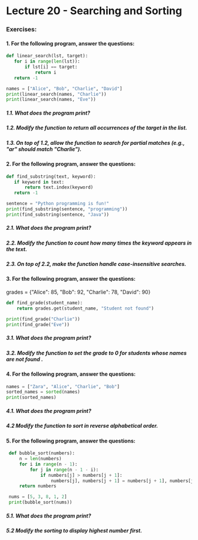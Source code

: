 # Lecture 20 - Searching and Sorting 

### Exercises: 
#### 1. For the following program, answer the questions:
   ```python
   def linear_search(lst, target):
      for i in range(len(lst)):
          if lst[i] == target:
              return i  
      return -1 

   names = ["Alice", "Bob", "Charlie", "David"]
   print(linear_search(names, "Charlie"))  
   print(linear_search(names, "Eve"))  
   
   ```
 ##### 1.1. What does the program print?
 ##### 1.2. Modify the function to return all occurrences of the target in the list.
 ##### 1.3. On top of 1.2, allow the function to search for partial matches (e.g., "ar" should match "Charlie").

#### 2. For the following program, answer the questions:
   ```python
   def find_substring(text, keyword):
      if keyword in text:
          return text.index(keyword)
      return -1

   sentence = "Python programming is fun!"
   print(find_substring(sentence, "programming"))  
   print(find_substring(sentence, "Java"))  

   ```
 ##### 2.1. What does the program print?
 ##### 2.2. Modify the function to count how many times the keyword appears in the text.
 ##### 2.3. On top of 2.2, make the function handle case-insensitive searches. 

#### 3. For the following program, answer the questions:
   grades = {"Alice": 85, "Bob": 92, "Charlie": 78, "David": 90}
   ```python
   def find_grade(student_name):
       return grades.get(student_name, "Student not found")

   print(find_grade("Charlie")) 
   print(find_grade("Eve")) 

   ```
 ##### 3.1. What does the program print?
 ##### 3.2. Modify the function to set the grade to 0 for students whose names are not found .

 
 #### 4. For the following program, answer the questions:
   ```python
   names = ["Zara", "Alice", "Charlie", "Bob"]
   sorted_names = sorted(names) 
   print(sorted_names) 

   ```
 ##### 4.1. What does the program print?
 ##### 4.2  Modify the function to sort in reverse alphabetical order.
 
 #### 5. For the following program, answer the questions:
  
  ```python
   def bubble_sort(numbers):
       n = len(numbers)
       for i in range(n - 1):
           for j in range(n - 1 - i):
               if numbers[j] > numbers[j + 1]:
                   numbers[j], numbers[j + 1] = numbers[j + 1], numbers[j]  
       return numbers

   nums = [5, 3, 8, 1, 2]
   print(bubble_sort(nums))
   ```
 ##### 5.1. What does the program print?
 ##### 5.2  Modify the sorting to display highest number first.

 
